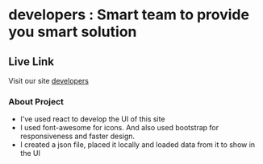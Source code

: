 # developers : Smart team to provide you smart solution

## Live Link 

Visit our site  [developers](https://developers-babulakterfsd.netlify.app/)


### About Project 
- I've used react to develop the UI of this site
- I used font-awesome for icons. And also used bootstrap for responsiveness and faster design.
- I created a json file, placed it locally and loaded data from it to show in the UI
